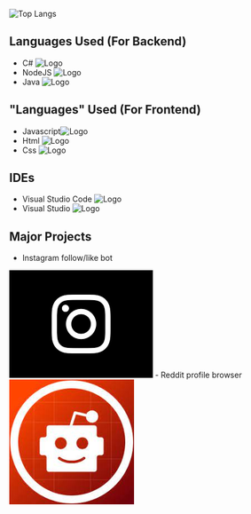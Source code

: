![Top Langs](https://github-readme-stats.vercel.app/api/top-langs/?username=TigranHar&layout=default)

## **Languages Used (For Backend)**
- C# <img src="https://www.avenga.com/wp-content/uploads/2020/11/C-Sharp.png" alt="Logo" width="35" height="20">
- NodeJS  <img src="https://upload.wikimedia.org/wikipedia/commons/thumb/d/d9/Node.js_logo.svg/590px-Node.js_logo.svg.png" alt="Logo" width="30" height="20">
- Java <img src="https://brandslogos.com/wp-content/uploads/images/large/java-logo-1.png" alt="Logo" width="30" height="20">

## **"Languages" Used (For Frontend)**
- Javascript<img src="http://www.acadecap.org/wp-content/uploads/2016/07/Javascript.png" alt="Logo" width="35" height="20">
- Html <img src="https://upload.wikimedia.org/wikipedia/commons/thumb/6/61/HTML5_logo_and_wordmark.svg/1024px-HTML5_logo_and_wordmark.svg.png" alt="Logo" width="22" height="20">
- Css <img src="https://upload.wikimedia.org/wikipedia/commons/thumb/d/d5/CSS3_logo_and_wordmark.svg/1200px-CSS3_logo_and_wordmark.svg.png" alt="Logo" width="16" height="20">

## **IDEs**
- Visual Studio Code <img src="https://upload.wikimedia.org/wikipedia/commons/thumb/9/9a/Visual_Studio_Code_1.35_icon.svg/1200px-Visual_Studio_Code_1.35_icon.svg.png" alt="Logo" width="18" height="20">
- Visual Studio <img src="https://1000logos.net/wp-content/uploads/2020/08/Visual-Studio-Logo.png" alt="Logo" width="30" height="20">

## **Major Projects**
- Instagram follow/like bot
<img src="instagram_dark.png" alt="Logo" width="259" height="194">
- Reddit profile browser
<img src="redditbot.png" alt="Logo" width="225" height="225">

